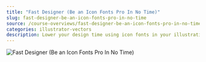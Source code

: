 ```yaml
---
title: "Fast Designer (Be an Icon Fonts Pro In No Time)"
slug: fast-designer-be-an-icon-fonts-pro-in-no-time
source: /course-overviews/fast-designer-be-an-icon-fonts-pro-in-no-time
categories: illustrator-vectors
description: Lower your design time using icon fonts in your illustrations.
---
```


<img src="../../assets/img/fast-designer.png" class="img-responsive" alt="Fast Designer (Be an Icon Fonts Pro In No Time)">